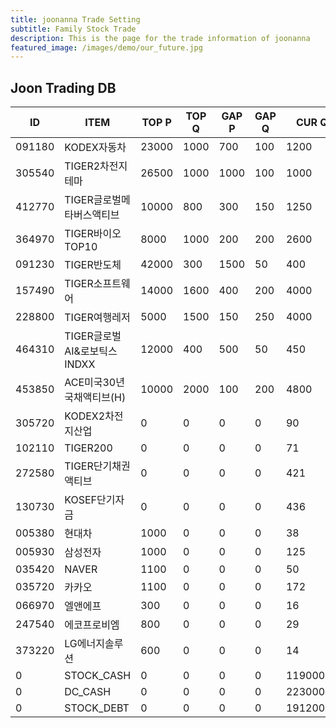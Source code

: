 ```yaml
---
title: joonanna Trade Setting
subtitle: Family Stock Trade
description: This is the page for the trade information of joonanna
featured_image: /images/demo/our_future.jpg
---
```


## Joon Trading DB

|ID|ITEM |TOP P|TOP Q|GAP P|GAP Q|CUR Q|
|--|-----|--|--|--|--|--|
|091180|KODEX자동차|23000|1000|700|100|1200|
|305540|TIGER2차전지테마|26500|1000|1000|100|1000|
|412770|TIGER글로벌메타버스액티브|10000|800|300|150|1250| 
|364970|TIGER바이오TOP10|8000|1000|200|200|2600|
|091230|TIGER반도체|42000|300|1500|50|400|
|157490|TIGER소프트웨어|14000|1600|400|200|4000|
|228800|TIGER여행레저|5000|1500|150|250|4000|
|464310|TIGER글로벌AI&로보틱스INDXX|12000|400|500|50|450|
|453850|ACE미국30년국채액티브(H)|10000|2000|100|200|4800|
|305720|KODEX2차전지산업|0|0|0|0|90|
|102110|TIGER200|0|0|0|0|71|
|272580|TIGER단기채권액티브|0|0|0|0|421|
|130730|KOSEF단기자금|0|0|0|0|436|
|005380|현대차|1000|0|0|0|38|
|005930|삼성전자|1000|0|0|0|125|
|035420|NAVER|1100|0|0|0|50|
|035720|카카오|1100|0|0|0|172|
|066970|엘앤에프|300|0|0|0|16|
|247540|에코프로비엠|800|0|0|0|29|
|373220|LG에너지솔루션|600|0|0|0|14|
|0|STOCK_CASH|0|0|0|0|1190000|
|0|DC_CASH|0|0|0|0|2230000|
|0|STOCK_DEBT|0|0|0|0|19120000|
